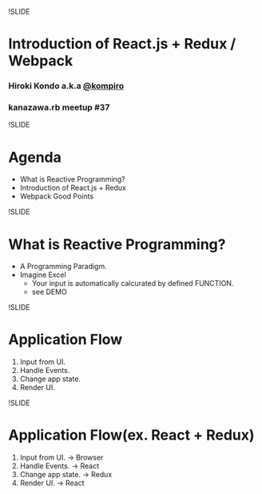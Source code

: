 !SLIDE
# Introduction of React.js + Redux / Webpack #
### Hiroki Kondo a.k.a [@kompiro](http://github.com/kompiro)
### kanazawa.rb meetup #37


!SLIDE
# Agenda #

* What is Reactive Programming?
* Introduction of React.js + Redux
* Webpack Good Points

!SLIDE
# What is Reactive Programming? #

* A Programming Paradigm.
* Imagine Excel
  * Your input is automatically calcurated by defined FUNCTION.
  * see DEMO

!SLIDE
# Application Flow #

1. Input from UI.
1. Handle Events.
1. Change app state.
1. Render UI.

!SLIDE
# Application Flow(ex. React + Redux) #

1. Input from UI. -> Browser
1. Handle Events. -> React
1. Change app state. -> Redux
1. Render UI. -> React


